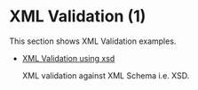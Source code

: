 # XML Validation (1)

  This section shows XML Validation examples. 

  * [XML Validation using xsd](/projects/xml/xml-validation/)

    XML validation against XML Schema i.e. XSD.

